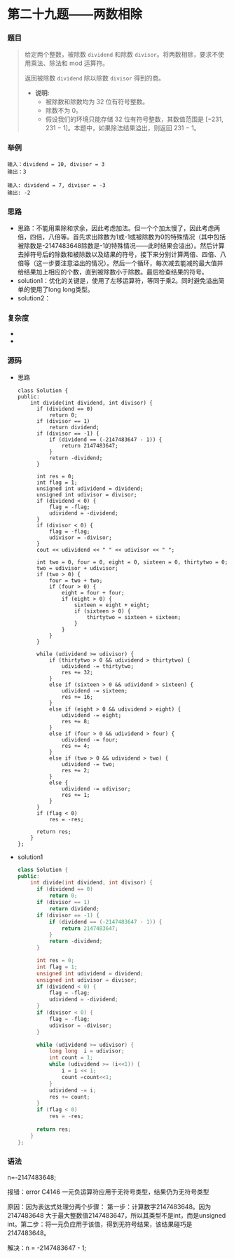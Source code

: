 # 第二十九题——两数相除

### 题目

> 给定两个整数，被除数 `dividend` 和除数 `divisor`。将两数相除，要求不使用乘法、除法和 mod 运算符。
>
> 返回被除数 `dividend` 除以除数 `divisor` 得到的商。
>
> - **说明:**
>   - 被除数和除数均为 32 位有符号整数。
>   - 除数不为 0。
>   - 假设我们的环境只能存储 32 位有符号整数，其数值范围是 [−231,  231 − 1]。本题中，如果除法结果溢出，则返回 231 − 1。

### 举例

```
输入：dividend = 10, divisor = 3
输出：3

输入: dividend = 7, divisor = -3
输出: -2
```

### 思路

* 思路：不能用乘除和求余，因此考虑加法。但一个个加太慢了，因此考虑两倍，四倍，八倍等。首先求出除数为1或-1或被除数为0的特殊情况（其中包括被除数是-2147483648除数是-1的特殊情况——此时结果会溢出）。然后计算去掉符号后的除数和被除数以及结果的符号，接下来分别计算两倍、四倍、八倍等（这一步要注意溢出的情况）。然后一个循环，每次减去能减的最大值并给结果加上相应的个数，直到被除数小于除数。最后检查结果的符号。
* solution1：优化的关键是，使用了左移运算符，等同于乘2。同时避免溢出简单的使用了long long类型。
* solution2：

### 复杂度

- 

- 

### 源码

* 思路

  ```
  class Solution {
  public:
      int divide(int dividend, int divisor) {
  		if (dividend == 0)
  			return 0;
  		if (divisor == 1) 
  			return dividend;			
  		if (divisor == -1) {
  			if (dividend == (-2147483647 - 1)) {
  				return 2147483647;
  			}				
  			return -dividend;
  		}			
  
  		int res = 0;
  		int flag = 1;
  		unsigned int udividend = dividend;
  		unsigned int udivisor = divisor;
  		if (dividend < 0) {
  			flag = -flag;
  			udividend = -dividend;
  		}
  		if (divisor < 0) {
  			flag = -flag;
  			udivisor = -divisor;
  		}
  		cout << udividend << " " << udivisor << " ";
  		
  		int two = 0, four = 0, eight = 0, sixteen = 0, thirtytwo = 0;
  		two = udivisor + udivisor;
  		if (two > 0) {
  			four = two + two;
  			if (four > 0) {
  				eight = four + four;
  				if (eight > 0) {
  					sixteen = eight + eight;
  					if (sixteen > 0) {
  						thirtytwo = sixteen + sixteen;
  					}
  				}
  			}
  		}
  
  		while (udividend >= udivisor) {
  			if (thirtytwo > 0 && udividend > thirtytwo) {
  				udividend -= thirtytwo;
  				res += 32;
  			}
  			else if (sixteen > 0 && udividend > sixteen) {
  				udividend -= sixteen;
  				res += 16;
  			}
  			else if (eight > 0 && udividend > eight) {
  				udividend -= eight;
  				res += 8;
  			}
  			else if (four > 0 && udividend > four) {
  				udividend -= four;
  				res += 4;
  			}
  			else if (two > 0 && udividend > two) {
  				udividend -= two;
  				res += 2;
  			}
  			else {
  				udividend -= udivisor;
  				res += 1;
  			}
  		}
  		if (flag < 0)
  			res = -res;
  
  		return res;
      }
  };
  ```

* solution1

  ```c++
  class Solution {
  public:
      int divide(int dividend, int divisor) {
  		if (dividend == 0)
  			return 0;
  		if (divisor == 1) 
  			return dividend;			
  		if (divisor == -1) {
  			if (dividend == (-2147483647 - 1)) {
  				return 2147483647;
  			}				
  			return -dividend;
  		}			
  
  		int res = 0;
  		int flag = 1;
  		unsigned int udividend = dividend;
  		unsigned int udivisor = divisor;
  		if (dividend < 0) {
  			flag = -flag;
  			udividend = -dividend;
  		}
  		if (divisor < 0) {
  			flag = -flag;
  			udivisor = -divisor;
  		}
  
  		while (udividend >= udivisor) {
  			long long  i = udivisor;
  			int count = 1;
  			while (udividend >= (i<<1)) {
  				i = i << 1;
  				count =count<<1;
  			}
  			udividend -= i;
  			res += count;
  		}
  		if (flag < 0)
  			res = -res;
  		
  		return res;
      }
  };
  ```

### 语法

n=-2147483648;  

报错：error C4146 一元负运算符应用于无符号类型，结果仍为无符号类型

原因：因为表达式处理分两个步骤： 第一步：计算数字2147483648。因为2147483648 大于最大整数值2147483647，所以其类型不是int，而是unsigned int。第二步：将一元负应用于该值，得到无符号结果，该结果碰巧是 2147483648。

解决：n = -2147483647 - 1;